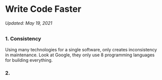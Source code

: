 # Write Code Faster
###### Updated: May 19, 2021

### 1. Consistency
Using many technologies for a single software, only creates inconsistency in maintenance. Look at Google, they only use 8 programming languages for building everything.

### 2. 
